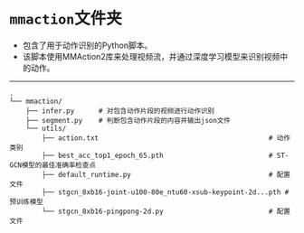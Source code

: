 # `mmaction`文件夹
- 包含了用于动作识别的Python脚本。
- 该脚本使用MMAction2库来处理视频流，并通过深度学习模型来识别视频中的动作。

---
```
.
└── mmaction/
    ├── infer.py      # 对包含动作片段的视频进行动作识别
    ├── segment.py    # 判断包含动作片段的内容并输出json文件
    └── utils/
        ├── action.txt                                          # 动作类别
        ├── best_acc_top1_epoch_65.pth                          # ST-GCN模型的最佳准确率检查点
        ├── default_runtime.py                                  # 配置文件
        ├── stgcn_8xb16-joint-u100-80e_ntu60-xsub-keypoint-2d...pth # 预训练模型
        └── stgcn_8xb16-pingpong-2d.py                          # 配置文件
```